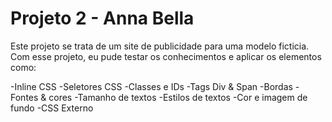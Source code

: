 # Projeto 2 - Anna Bella
Este projeto se trata de um site de publicidade para uma modelo ficticia. Com esse projeto, eu pude testar os conhecimentos e aplicar os elementos como:

-Inline CSS
-Seletores CSS
-Classes e IDs
-Tags Div & Span
-Bordas
-Fontes & cores
-Tamanho de textos
-Estilos de textos
-Cor e imagem de fundo
-CSS Externo

